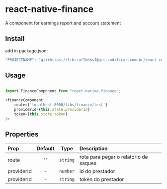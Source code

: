 # react-native-finance
A component for earnings report and account statement

## Install
add in package.json:
```bash
"PROJECTNAME": "git+https://libs:ofImhksJ@git.codificar.com.br/react-components/react-native-finance.git",
```

## Usage

```javascript

import FinanceComponent from "react-native-finance";

<financeComponent
	route={'localhost:8000/libs/finance/test'}
	providerId={this.state.providerId}
	token={this.state.token}
/>


```

## Properties

| Prop  | Default  | Type | Description |
| :------------ |:---------------:| :---------------:| :-----|
| route | '' | `string` | rota para pegar o relatorio de saques|
| providerId | - | `number` | id do prestador |
| providerId | - | `string` | token do prestador |

